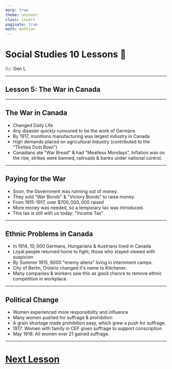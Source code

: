 ```yaml
---
marp: true
theme: uncover
class: invert
paginate: true
math: mathjax
---
```


# <!--fit-->Social Studies 10 Lessons :book:

<span style="color:grey">By:</span> Gen L

<!--_footer: In partnership with Hyperion University, 2023-->

---

## Lesson 5: The War in Canada

---

## The War in Canada

* Changed Daily Life
* Any disaster quickly rumoured to be the work of Germans
* By 1917, munitions manufacturing was largest industry in Canada
* High demands placed on agricultural industry (contributed to the "Thirties Dust Bowl")
* Canadians ate "War Bread" & had "Meatless Mondays", Inflation was on the rise, strikes were banned, railroads & banks under national control.

---

## Paying for the War

* Soon, the Government was running out of money.
* They sold "War Bonds" & "Victory Bonds" to raise money.
* From 1915-1917, over $\$700,000,000$ raised
* More money was needed, so a temporary tax was introduced.
* This tax is still with us today: "Income Tax"

---

## Ethnic Problems in Canada

* In 1914, $10,000$ Germans, Hungarians & Austrians lived in Canada
* Loyal people returned home to fight, those who stayed viewed with suspicion
* By Summer 1915, $6000$ "enemy aliens" living in internment camps.
* City of Berlin, Ontario changed it's name to Kitchener.
* Many companies & workers saw this as good chance to remove ethnic competition in workplace.

---

## Political Change

* Women experienced more responsibility and influence
* Many women pushed for suffrage & prohibition
* A grain shortage made prohibition easy, which grew a push for suffrage.
* 1917: Women with family in CEF given suffrage to support conscription
* May 1918: All women over 21 gained suffrage.

---

# [Next Lesson](Lesson%206.html)